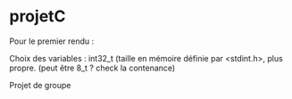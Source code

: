 # projetC

Pour le premier rendu :

Choix des variables : int32_t (taille en mémoire définie par <stdint.h>, plus propre. (peut être 8_t ? check la contenance)


Projet de groupe
